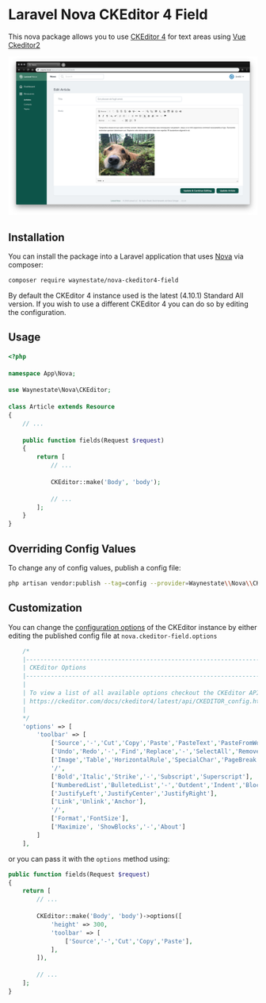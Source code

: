 # Laravel Nova CKEditor 4 Field

This nova package allows you to use [CKEditor 4](https://ckeditor.com/ckeditor-4/) for text areas using [Vue Ckeditor2](https://vue-ckeditor2.surge.sh/)

![CKEditor Form Field](docs/form-field.png)

## Installation

You can install the package into a Laravel application that uses [Nova](https://nova.laravel.com) via composer:

```bash
composer require waynestate/nova-ckeditor4-field
```

By default the CKEditor 4 instance used is the latest (4.10.1) Standard All version. If you wish to use a different CKEditor 4 you can do so by editing the configuration.

## Usage

```php
<?php

namespace App\Nova;

use Waynestate\Nova\CKEditor;

class Article extends Resource
{
    // ...

    public function fields(Request $request)
    {
        return [
            // ...

            CKEditor::make('Body', 'body');
                
            // ...
        ];
    }
}
```

## Overriding Config Values

To change any of config values, publish a config file:

```bash
php artisan vendor:publish --tag=config --provider=Waynestate\\Nova\\CKEditorFieldServiceProvider
```

## Customization

You can change the [configuration options](https://ckeditor.com/docs/ckeditor4/latest/api/CKEDITOR_config.html) of the CKEditor instance by either editing the published config file at `nova.ckeditor-field.options`

```php
    /*
    |--------------------------------------------------------------------------------
    | CKEditor Options
    |--------------------------------------------------------------------------------
    |
    | To view a list of all available options checkout the CKEditor API documentation
    | https://ckeditor.com/docs/ckeditor4/latest/api/CKEDITOR_config.html
    |
    */
    'options' => [
        'toolbar' => [
            ['Source','-','Cut','Copy','Paste','PasteText','PasteFromWord','-','Print', 'SpellChecker', 'Scayt'],
            ['Undo','Redo','-','Find','Replace','-','SelectAll','RemoveFormat'],
            ['Image','Table','HorizontalRule','SpecialChar','PageBreak'],
            '/',
            ['Bold','Italic','Strike','-','Subscript','Superscript'],
            ['NumberedList','BulletedList','-','Outdent','Indent','Blockquote','CreateDiv'],
            ['JustifyLeft','JustifyCenter','JustifyRight'],
            ['Link','Unlink','Anchor'],
            '/',
            ['Format','FontSize'],
            ['Maximize', 'ShowBlocks','-','About']
        ]
    ],
```

or you can pass it with the `options` method using:

```php
public function fields(Request $request)
{
    return [
        // ...

        CKEditor::make('Body', 'body')->options([
            'height' => 300,
            'toolbar' => [
                ['Source','-','Cut','Copy','Paste'],
            ],
        ]),

        // ...
    ];
}
```
